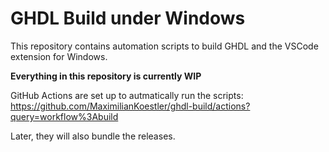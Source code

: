 # GHDL Build under Windows

This repository contains automation scripts to build GHDL and the VSCode extension for Windows.

**Everything in this repository is currently WIP**

GitHub Actions are set up to autmatically run the scripts:
https://github.com/MaximilianKoestler/ghdl-build/actions?query=workflow%3Abuild

Later, they will also bundle the releases.
